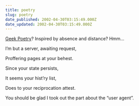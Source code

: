 ```yaml
---
title: poetry
slug: poetry
date_published: 2002-04-30T03:15:49.000Z
date_updated: 2002-04-30T03:15:49.000Z
---
```


[Geek Poetry](http://torrez.org/archives/000103.html#000103)? Inspired by absence and distance? Hmm…

I’m but a server, awaiting request,

Proffering pages at your behest.

Since your state persists,

It seems your hist’ry list,

Does to your reciprocation attest.

You should be glad I took out the part about the “user agent”.
